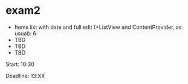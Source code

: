 exam2
=====

 - Items list with date and full edit (+ListView and ContentProvider, as usual): 6
- TBD
- TBD
 - TBD

Start: 10:30

Deadline: 13:XX
